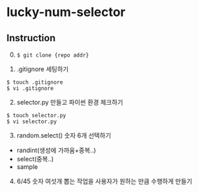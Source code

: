 # lucky-num-selector

## Instruction

0. `$ git clone {repo addr}`

1. .gitignore 세팅하기

```shell
$ touch .gitignore
$ vi .gitignore
```

2. selector.py 만들고 파이썬 환경 체크하기

```shell
$ touch selector.py
$ vi selector.py
```

3. random.select() 숫자 6개 선택하기

- randint(생성에 가까움+중복..)
- select(중복..)
- sample

4. 6/45 숫자 여섯개 뽑는 작업을 사용자가 원하는 만큼 수행하게 만들기

